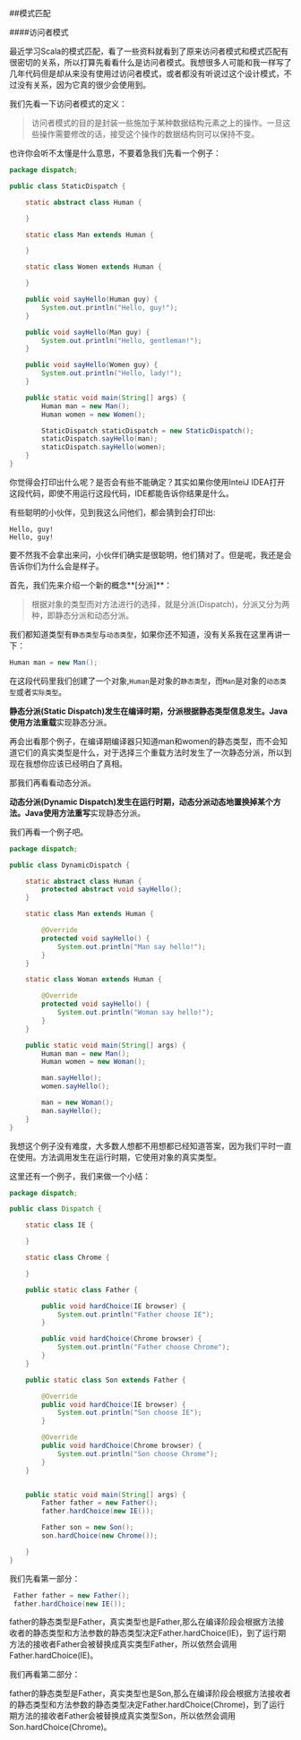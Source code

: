 ##模式匹配

####访问者模式

最近学习Scala的模式匹配，看了一些资料就看到了原来访问者模式和模式匹配有很密切的关系，所以打算先看看什么是访问者模式。我想很多人可能和我一样写了几年代码但是却从来没有使用过访问者模式，或者都没有听说过这个设计模式，不过没有关系，因为它真的很少会使用到。

我们先看一下访问者模式的定义：

>访问者模式的目的是封装一些施加于某种数据结构元素之上的操作。一旦这些操作需要修改的话，接受这个操作的数据结构则可以保持不变。

也许你会听不太懂是什么意思，不要着急我们先看一个例子：

```java
package dispatch;

public class StaticDispatch {

    static abstract class Human {

    }

    static class Man extends Human {

    }

    static class Women extends Human {

    }

    public void sayHello(Human guy) {
        System.out.println("Hello, guy!");
    }

    public void sayHello(Man guy) {
        System.out.println("Hello, gentleman!");
    }

    public void sayHello(Women guy) {
        System.out.println("Hello, lady!");
    }

    public static void main(String[] args) {
        Human man = new Man();
        Human women = new Women();

        StaticDispatch staticDispatch = new StaticDispatch();
        staticDispatch.sayHello(man);
        staticDispatch.sayHello(women);
    }
}

```

你觉得会打印出什么呢？是否会有些不能确定？其实如果你使用InteiJ IDEA打开这段代码，即使不用运行这段代码，IDE都能告诉你结果是什么。

有些聪明的小伙伴，见到我这么问他们，都会猜到会打印出:

```
Hello, guy!
Hello, guy!
```
 
要不然我不会拿出来问，小伙伴们确实是很聪明，他们猜对了。但是呢，我还是会告诉你们为什么会是样子。

首先，我们先来介绍一个新的概念**[分派]**：

>根据对象的类型而对方法进行的选择，就是分派(Dispatch)，分派又分为两种，即静态分派和动态分派。


我们都知道类型有`静态类型`与`动态类型`，如果你还不知道，没有关系我在这里再讲一下：

```java
Human man = new Man();
```

在这段代码里我们创建了一个对象,`Human`是对象的`静态类型`，而`Man`是对象的`动态类型`或者`实际类型`。

**静态分派(Static Dispatch)**发生在编译时期，分派根据静态类型信息发生。Java使用**方法重载**实现静态分派。

再会出看那个例子，在编译期编译器只知道man和women的静态类型，而不会知道它们的真实类型是什么，对于选择三个重载方法时发生了一次静态分派，所以到现在我想你应该已经明白了真相。

那我们再看看动态分派。

**动态分派(Dynamic Dispatch)**发生在运行时期，动态分派动态地置换掉某个方法。Java使用**方法重写**实现静态分派。

我们再看一个例子吧。

```java
package dispatch;

public class DynamicDispatch {

    static abstract class Human {
        protected abstract void sayHello();
    }

    static class Man extends Human {

        @Override
        protected void sayHello() {
            System.out.println("Man say hello!");
        }
    }

    static class Woman extends Human {

        @Override
        protected void sayHello() {
            System.out.println("Woman say hello!");
        }
    }

    public static void main(String[] args) {
        Human man = new Man();
        Human women = new Woman();

        man.sayHello();
        women.sayHello();

        man = new Woman();
        man.sayHello();
    }
}

```
我想这个例子没有难度，大多数人想都不用想都已经知道答案，因为我们平时一直在使用。方法调用发生在运行时期，它使用对象的真实类型。

这里还有一个例子，我们来做一个小结：

```java
package dispatch;

public class Dispatch {

    static class IE {

    }

    static class Chrome {

    }

    public static class Father {

        public void hardChoice(IE browser) {
            System.out.println("Father choose IE");
        }

        public void hardChoice(Chrome browser) {
            System.out.println("Father choose Chrome");
        }
    }

    public static class Son extends Father {

        @Override
        public void hardChoice(IE browser) {
            System.out.println("Son choose IE");
        }

        @Override
        public void hardChoice(Chrome browser) {
            System.out.println("Son choose Chrome");
        }
    }


    public static void main(String[] args) {
        Father father = new Father();
        father.hardChoice(new IE());

        Father son = new Son();
        son.hardChoice(new Chrome());

    }
}
```

我们先看第一部分：

```java
 Father father = new Father();
 father.hardChoice(new IE());
```

father的静态类型是Father，真实类型也是Father,那么在编译阶段会根据方法接收者的静态类型和方法参数的静态类型决定Father.hardChoice(IE)，到了运行期方法的接收者Father会被替换成真实类型Father，所以依然会调用Father.hardChoice(IE)。

我们再看第二部分：

father的静态类型是Father，真实类型也是Son,那么在编译阶段会根据方法接收者的静态类型和方法参数的静态类型决定Father.hardChoice(Chrome)，到了运行期方法的接收者Father会被替换成真实类型Son，所以依然会调用Son.hardChoice(Chrome)。





